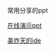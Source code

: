 常用分享的ppt


[在线演示ppt](https://github.com/ksky521/nodeppt)

[美炸天的ide](https://www.zhihu.com/question/20936155/answer/111454501)